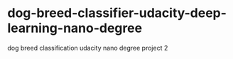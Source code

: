 # dog-breed-classifier-udacity-deep-learning-nano-degree
dog breed classification udacity nano degree project 2
